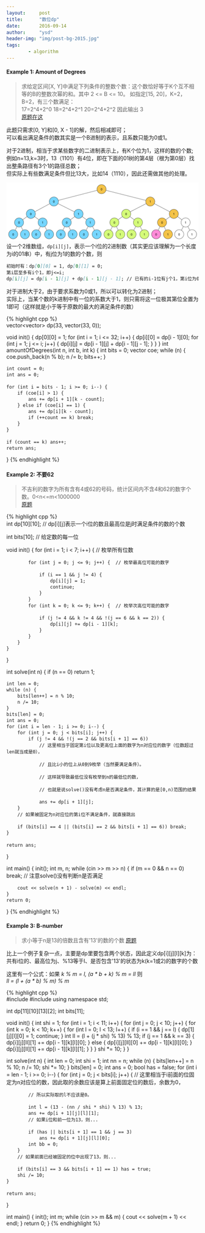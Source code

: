 ```yaml
---
layout:     post
title:      "数位dp"
date:       2016-09-14
author:     "ysd"
header-img: "img/post-bg-2015.jpg"
tags:      
        - algorithm
---
```


#### Example 1: Amount of Degrees

>求给定区间[X, Y]中满足下列条件的整数个数：这个数恰好等于K个互不相等的B的整数次幂的和。其中 2 <= B <= 10。
如指定[15, 20]，K=2，B=2，有三个数满足：          
17=2^4+2^0 18=2^4+2^1 20=2^4+2^2  因此输出 3                         
[原题在这](http://acm.timus.ru/problem.aspx?space=1&num=1057)

此题只需求[0, Y]和[0, X - 1]的解，然后相减即可；               
可以看出满足条件的数其实是一个B进制的表示，且系数只能为0或1。

对于2进制，相当于求某些数字的二进制表示上，有K个位为1，这样的数的个数;              
例如n=13,k=3时，13（1101）有4位，即在下面的01树的第4层（根为第0层）找出整条路径有3个1的路径总数；               
但实际上有些数满足条件但比13大，比如14（1110），因此还需做其他的处理。

![](/img/in-post/2016-09-15-bitsdp/amount-degrees.png)
设一个2维数组，`dp[i][j]`，表示一个i位的2进制数（其实更应该理解为一个长度为i的01串）中，有j位为1的数的个数，则

```markdown
初始时有：dp[0][0] = 1, dp[0][1] = 0;
第i层至多有i个1，即j<=i;
dp[i][j] = dp[i - 1][j] + dp[i - 1][j - 1]; // 已有的i-1位有j个1，第i位为0，或已有的i-1位有j-1个1，再来一个1
```

对于进制大于2，由于要求系数为0或1，所以可以转化为2进制；          
实际上，当某个数的k进制中有一位的系数大于1，则只需将这一位极其第位全置为1即可（这样就是小于等于原数的最大的满足条件的数）

{% highlight cpp %}  
vector<vector<int>> dp(33, vector<int>(33, 0));  

void init() {
    dp[0][0] = 1;
    for (int i = 1; i <= 32; i++) {
        dp[i][0] = dp[i - 1][0];
        for (int j = 1; j <= i; j++) {
            dp[i][j] = dp[i - 1][j] + dp[i - 1][j - 1];
        }
    }
}
int amountOfDegrees(int n, int b, int k) {
    int bits = 0;
    vector<int> coe;
    while (n) {
        coe.push_back(n % b);
        n /= b;
        bits++;
    }

    int count = 0;
    int ans = 0;

    for (int i = bits - 1; i >= 0; i--) {
        if (coe[i] > 1) {
            ans += dp[i + 1][k - count];
        } else if (coe[i] == 1) {
            ans += dp[i][k - count];
            if (++count == k) break;
        }
    }

    if (count == k) ans++;
    return ans;

}
{% endhighlight %}

#### Example 2: 不要62
>不吉利的数字为所有含有4或62的号码，统计区间内不含4和62的数字个数。0<n<=m<1000000                  
[原题](http://acm.hdu.edu.cn/showproblem.php?pid=2089)  

{% highlight cpp %}  
int dp[10][10];	// dp[i][j]表示一个i位的数且最高位是j时满足条件的数的个数  

int bits[10];	// 给定数的每一位  

void init() {
    for (int i = 1; i < 7; i++) {   // 枚举所有位数  
    
            for (int j = 0; j <= 9; j++) {	// 枚举最高位可能的数字  
            
                if (i == 1 && j != 4) {
                    dp[i][j] = 1;
                    continue;
                }
            }
            for (int k = 0; k <= 9; k++) {	// 枚举次高位可能的数字  
            
                if (j != 4 && k != 4 && !(j == 6 && k == 2)) {
                    dp[i][j] += dp[i - 1][k];
                }
            }
        }
    }
}

int solve(int n) {
    if (n == 0) return 1;

    int len = 0;
    while (n) {
        bits[len++] = n % 10;
        n /= 10;
    }
    bits[len] = 0;
    int ans = 0;
    for (int i = len - 1; i >= 0; i--) {
        for (int j = 0; j < bits[i]; j++) {
            if (j != 4 && !(j == 2 && bits[i + 1] == 6))
                // 这里相当于固定第i位以及更高位上面的数字为n对应位的数字（位数超过len就当成是0），  
                
                // 且比i小的位上从0到9枚举（当然要满足条件）。  
                
                // 这样就导致最低位没有枚举到n的最低位的数，  
                
                // 也就是说solve()没有考虑n是否满足条件，其计算的是[0,n)范围的结果  
                
                ans += dp[i + 1][j];
        }
        // 如果被固定为n对应位的第i位不满足条件，就直接跳出  
        
        if (bits[i] == 4 || (bits[i] == 2 && bits[i + 1] == 6)) break;
    }

    return ans;
}

int main() {
    init();
    int m, n;
    while (cin >> m >> n) {
        if (m == 0 && n == 0) break;
        // 注意solve()没有判断n是否满足  
        
        cout << solve(n + 1) - solve(m) << endl;
    }
    return 0;
}
{% endhighlight %}

#### Example 3: B-number
>求小等于n是13的倍数且含有'13'的数的个数
[原题](http://acm.hdu.edu.cn/showproblem.php?pid=3652)

比上一个例子复杂一点，主要是dp里要包含两个状态，因此定义dp[i][j][l][k]为：               
共有i位的、最高位为j、%13等于l、是否包含'13'的状态为k(k=1或2)的数字的个数

这里有一个公式：如果 _k % m = l, (a * b + k) % m = ll_ 则                            
_ll = (l + (a * b) % m) % m_   

{% highlight cpp %}  
#include <iostream>
#include <vector>
using namespace std;

int dp[11][10][13][2];
int bits[11];

void init() {
    int shi = 1;
    for (int i = 1; i < 11; i++) {
        for (int j = 0; j < 10; j++) {
            for (int k = 0; k < 10; k++) {
                for (int l = 0; l < 13; l++) {
                    if (i == 1 && j == l) {
                        dp[1][j][l][0] = 1;
                        continue;
                    }
                    int ll = (l + (j * shi) % 13) % 13;
                    if (j == 1 && k == 3) {
                        dp[i][j][ll][1] += dp[i - 1][k][l][0];
                    } else {
                        dp[i][j][ll][0] += dp[i - 1][k][l][0];
                    }
                    dp[i][j][ll][1] += dp[i - 1][k][l][1];
                }
            }
        }
        shi *= 10;
    }
}

int solve(int n) {
    int len = 0;
    int shi = 1;
    int nn = n;
    while (n) {
        bits[len++] = n % 10;
        n /= 10;
        shi *= 10;
    }
    bits[len] = 0;
    int ans = 0;
    bool has = false;
    for (int i = len - 1; i >= 0; i--) {
        for (int j = 0; j < bits[i]; j++) {
            // 这里相当于i前面的位固定为n对应位的数，因此取的余数应该是算上前面固定位的数后，余数为0，  
            
            // 所以实际取的l不应该是0。  
            
            int l = (13 - (nn / shi * shi) % 13) % 13;
            ans += dp[i + 1][j][l][1];
            // 如果i位和前一位为13，则...  
            
            if (has || bits[i + 1] == 1 && j == 3)
                ans += dp[i + 1][j][l][0];
            int bb = 0;
        }
        // 如果前面已经被固定的位中出现了13，则...  
        
        if (bits[i] == 3 && bits[i + 1] == 1) has = true;
        shi /= 10;
    }

    return ans;
}

int main() {
    init();
    int m;
    while (cin >> m && m) {
        cout << solve(m + 1) << endl;
    }
    return 0;
}
{% endhighlight %}